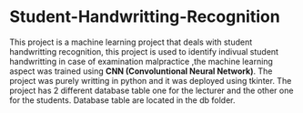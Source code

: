 # Student-Handwritting-Recognition

This project is a machine learning project that deals with student handwritting recognition, this project is used to identify indivual student handwritting in case of examination malpractice ,the machine learning aspect was trained using 
**CNN (Convoluntional Neural Network)**.
The project was purely writting in python and it was deployed using tkinter.
The project has 2 different database table one for the lecturer and the other one for the students.
Database table are located in the db folder.
